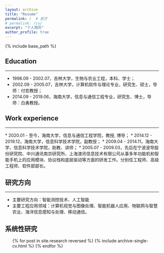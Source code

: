 ```yaml
---
layout: archive
title: "Resume"
permalink: /  # 首页
# permalink: /cv/
excerpt: "个人简历"
author_profile: true
---
```

<!-- <a href="#top" class="up-to-top">Back to Top</a> -->

{% include base_path %}

## Education
<hr>

* 1998.09 - 2002.07，吉林大学，生物与农业工程，本科、学士；
* 2002.09 - 2005.07，吉林大学，计算机软件与理论专业，研究生、硕士，导师：付宏教授；
* 2014.09 - 2019.06，海南大学，信息与通信工程专业，研究生、博士，导师：白勇教授。

## Work experience
<hr>
* 2020.01 - 至今，海南大学，信息与通信工程学院，教授, 博导；
* 2014.12 - 2019.12，海南大学，信息科学技术学院，副教授；
* 2009.04 - 2014.11，海南大学，信息科学技术学院，助教、讲师；
* 2005.07 - 2009.03，先后在宁波波导股份研究院、中兴通讯南京研究所、上海澳讯信息技术有限公司从事多年功能机和智能手机上的应用模块、协议栈和底层驱动等方面的研发工作。分别任工程师、高级工程师、软件部部长。
  
  
## 研究方向
<hr>

* 主要研究方向：智能测控技术、人工智能
* 主要工程应用领域：计算机视觉与图像处理、智能机器人应用、物联网与智慧农业、海洋信息感知与处理、移动通信。


## 系统性研究
<!-- 
  <ul>{% for post in site.publications %}
    {% include archive-single-cv.html %}
  {% endfor %}</ul> 
   -->
<!-- 
  <ul>{% for post in site.research %}
    {% include archive-single-cv.html %}
  {% endfor %}</ul>  -->
<ul>
  {% for post in site.research reversed %}
  {% include archive-single-cv.html %}
{% endfor %}

</ul>


<!-- ## Talks
<hr>

  <ul>{% for post in site.talks %}
    {% include archive-single-talk-cv.html %}
  {% endfor %}</ul> -->
  
<!-- ## Teaching
<hr>
  <ul>{% for post in site.teaching %}
    {% include archive-single-cv.html %}
  {% endfor %}</ul> -->

  
